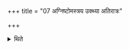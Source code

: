+++
title = "07 अग्निष्टोमस्त्रय उक्थ्या अतिरात्रः"

+++

<details><summary>थिते</summary>

अग्निष्टोमस्त्रय उक्थ्या अतिरात्रः ७
</details>
